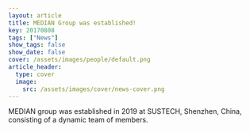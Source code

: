```yaml
---
layout: article
title: MEDIAN Group was established!
key: 20170808
tags: ["News"]
show_tags: false
show_date: false
cover: /assets/images/people/default.png
article_header:
  type: cover
  image:
    src: /assets/images/cover/news-cover.png
---
```


MEDIAN group was established in 2019 at SUSTECH, Shenzhen, China, consisting of a dynamic team of members.

<!--more-->




